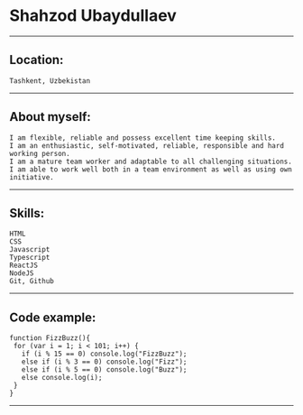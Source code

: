 # Shahzod Ubaydullaev

*********

##  Location: 
    Tashkent, Uzbekistan

*********

##  About myself:
    I am flexible, reliable and possess excellent time keeping skills. 
    I am an enthusiastic, self-motivated, reliable, responsible and hard working person.     
    I am a mature team worker and adaptable to all challenging situations. 
    I am able to work well both in a team environment as well as using own initiative.

*********

##  Skills: 
    HTML
    CSS
    Javascript
    Typescript
    ReactJS
    NodeJS
    Git, Github

*********

##  Code example:
    function FizzBuzz(){
     for (var i = 1; i < 101; i++) {
       if (i % 15 == 0) console.log("FizzBuzz");
       else if (i % 3 == 0) console.log("Fizz");
       else if (i % 5 == 0) console.log("Buzz");
       else console.log(i);
     }
    }
    
*********
